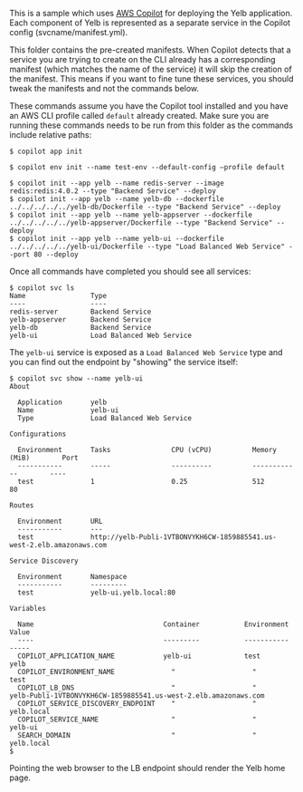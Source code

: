 This is a sample which uses [AWS Copilot](https://aws.amazon.com/containers/copilot/) for deploying
the Yelb application. Each component of Yelb is represented as a separate service in the Copilot
config (svcname/manifest.yml). 

This folder contains the pre-created manifests. When Copilot detects that a service you are trying to create on the CLI already has a corresponding manifest (which matches the name of the service) it will skip the creation of the manifest. This means if you want to fine tune these services, you should tweak the manifests and not the commands below. 

These commands assume you have the Copilot tool installed and you have an AWS CLI profile called `default` already created. Make sure you are running these commands needs to be run from this folder as the commands include relative paths:  
```
$ copilot app init

$ copilot env init --name test-env --default-config —profile default 

$ copilot init --app yelb --name redis-server --image redis:redis:4.0.2 --type "Backend Service" --deploy 
$ copilot init --app yelb --name yelb-db --dockerfile ../../../../../yelb-db/Dockerfile --type "Backend Service" --deploy 
$ copilot init --app yelb --name yelb-appserver --dockerfile ../../../../../yelb-appserver/Dockerfile --type "Backend Service" --deploy 
$ copilot init --app yelb --name yelb-ui --dockerfile ../../../../../yelb-ui/Dockerfile --type "Load Balanced Web Service" --port 80 --deploy
```

Once all commands have completed you should see all services:
```
$ copilot svc ls 
Name                Type
----                ----
redis-server        Backend Service
yelb-appserver      Backend Service
yelb-db             Backend Service
yelb-ui             Load Balanced Web Service
```

The `yelb-ui` service is exposed as a `Load Balanced Web Service` type and you can find out the endpoint by "showing" the service itself:

```
$ copilot svc show --name yelb-ui
About

  Application       yelb
  Name              yelb-ui
  Type              Load Balanced Web Service

Configurations

  Environment       Tasks               CPU (vCPU)          Memory (MiB)        Port
  -----------       -----               ----------          ------------        ----
  test              1                   0.25                512                 80

Routes

  Environment       URL
  -----------       ---
  test              http://yelb-Publi-1VTBONVYKH6CW-1859885541.us-west-2.elb.amazonaws.com

Service Discovery

  Environment       Namespace
  -----------       ---------
  test              yelb-ui.yelb.local:80

Variables

  Name                                Container           Environment         Value
  ----                                ---------           -----------         -----
  COPILOT_APPLICATION_NAME            yelb-ui             test                yelb
  COPILOT_ENVIRONMENT_NAME              "                   "                 test
  COPILOT_LB_DNS                        "                   "                 yelb-Publi-1VTBONVYKH6CW-1859885541.us-west-2.elb.amazonaws.com
  COPILOT_SERVICE_DISCOVERY_ENDPOINT    "                   "                 yelb.local
  COPILOT_SERVICE_NAME                  "                   "                 yelb-ui
  SEARCH_DOMAIN                         "                   "                 yelb.local
$ 
```

Pointing the web browser to the LB endpoint should render the Yelb home page. 
